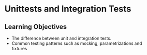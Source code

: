# Unittests and Integration Tests 

## Learning Objectives
 - The difference between unit and integration tests.
 - Common testing patterns such as mocking, parametrizations and fixtures

